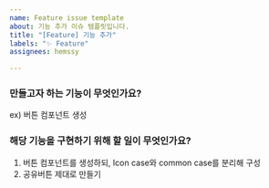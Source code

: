 ```yaml
---
name: Feature issue template
about: 기능 추가 이슈 템플릿입니다.
title: "[Feature] 기능 추가"
labels: "✨ Feature"
assignees: hemssy

---
```


### 만들고자 하는 기능이 무엇인가요?
ex) 버튼 컴포넌트 생성

### 해당 기능을 구현하기 위해 할 일이 무엇인가요?
1. 버튼 컴포넌트를 생성하되, Icon case와 common case를 분리해 구성
2. 공유버튼 제대로 만들기
